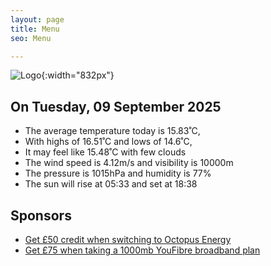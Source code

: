 ```yaml
---
layout: page
title: Menu
seo: Menu

---
```


![Logo](/images/logo.jpg){:width="832px"}

<!-- weather_marker starts -->
## On Tuesday, 09 September 2025

- The average temperature today is 15.83˚C,
- With highs of 16.51˚C and lows of 14.6˚C,
- It may feel like 15.48˚C with few clouds
- The wind speed is 4.12m/s and visibility is 10000m
- The pressure is 1015hPa and humidity is 77%
- The sun will rise at 05:33 and set at 18:38

<!-- weather_marker ends -->

## Sponsors

- [Get £50 credit when switching to Octopus Energy](https://bit.ly/3oD1nnS)
- [Get £75 when taking a 1000mb YouFibre broadband plan](https://aklam.io/91zWhU?)

